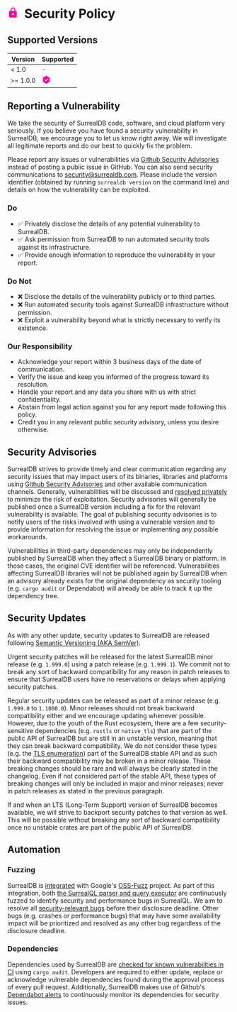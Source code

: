 # <img height="25" src="/img/security.svg">&nbsp;&nbsp;Security Policy

## Supported Versions

| Version    | Supported                                       |
| ---------- | ----------------------------------------------- |
| < 1.0      | -                                               |
| >= 1.0.0   | <img width="20" src="/img/tick.svg">            |

## Reporting a Vulnerability

We take the security of SurrealDB code, software, and cloud platform very seriously. If you believe you have found a
security vulnerability in SurrealDB, we encourage you to let us know right away. We will investigate all legitimate
reports and do our best to quickly fix the problem.

Please report any issues or vulnerabilities via [Github Security
Advisories](https://github.com/surrealdb/surrealdb/security/advisories) instead of posting a public issue in GitHub.
You can also send security communications to [security@surrealdb.com](mailto:security@surrealdb.com). Please include the
version identifier (obtained by running `surrealdb version` on the command line) and details on how the vulnerability
can be exploited.

### Do

- ✅ Privately disclose the details of any potential vulnerability to SurrealDB.
- ✅ Ask permission from SurrealDB to run automated security tools against its infrastructure.
- ✅ Provide enough information to reproduce the vulnerability in your report.

### Do Not

- ❌ Disclose the details of the vulnerability publicly or to third parties. 
- ❌ Run automated security tools against SurrealDB infrastructure without permission.
- ❌ Exploit a vulnerability beyond what is strictly necessary to verify its existence.

### Our Responsibility 

- Acknowledge your report within 3 business days of the date of communication.
- Verify the issue and keep you informed of the progress toward its resolution.
- Handle your report and any data you share with us with strict confidentiality.
- Abstain from legal action against you for any report made following this policy.
- Credit you in any relevant public security advisory, unless you desire otherwise.

## Security Advisories

SurrealDB strives to provide timely and clear communication regarding any security issues that may impact users of its
binaries, libraries and platforms using [Github Security
Advisories](https://docs.github.com/en/code-security/security-advisories/working-with-repository-security-advisories/creating-a-repository-security-advisory)
and other available communication channels.  Generally, vulnerabilities will be discussed and [resolved
privately](https://docs.github.com/en/code-security/security-advisories/working-with-repository-security-advisories/collaborating-in-a-temporary-private-fork-to-resolve-a-repository-security-vulnerability)
to minimize the risk of exploitation. Security advisories will generally be published once a SurrealDB version including
a fix for the relevant vulnerability is available. The goal of publishing security advisories is to notify users of the
risks involved with using a vulnerable version and to provide information for resolving the issue or implementing any
possible workarounds.

Vulnerabilities in third-party dependencies may only be independently published by SurrealDB when they affect a
SurrealDB binary or platform. In those cases, the original CVE identifier will be referenced. Vulnerabilities affecting
SurrealDB libraries will not be published again by SurrealDB when an advisory already exists for the original dependency
as security tooling (e.g. `cargo audit` or Dependabot) will already be able to track it up the dependency tree.

## Security Updates

As with any other update, security updates to SurrealDB are released following [Semantic Versioning (AKA
SemVer)](https://semver.org).

Urgent security patches will be released for the latest SurrealDB minor release (e.g. `1.999.0`) using a patch release
(e.g. `1.999.1`). We commit not to break any sort of backward compatibility for any reason in patch releases to ensure
that SurrealDB users have no reservations or delays when applying security patches.

Regular security updates can be released as part of a minor release (e.g. `1.999.0` to `1.1000.0`). Minor releases
should not break backward compatibility either and we encourage updating whenever possible. However, due to the youth of
the Rust ecosystem, there are a few security-sensitive dependencies (e.g. `rustls` or `native_tls`) that are part of the
public API of SurrealDB but are still in an unstable version, meaning that they can break backward compatibility. We do
not consider these types (e.g.  the [TLS enumeration](https://docs.rs/surrealdb/1.0.0/surrealdb/opt/enum.Tls.html))
part of the SurrealDB stable API and as such their backward compatibility may be broken in a minor release. These
breaking changes should be rare and will always be clearly stated in the changelog. Even if not considered part of the
stable API, these types of breaking changes will only be included in major and minor releases; never in patch releases
as stated in the previous paragraph.

If and when an LTS (Long-Term Support) version of SurrealDB becomes available, we will strive to backport security
patches to that version as well. This will be possible without breaking any sort of backward compatibility once no
unstable crates are part of the public API of SurrealDB.

## Automation

### Fuzzing

SurrealDB is [integrated](https://github.com/google/oss-fuzz/tree/master/projects/surrealdb) with Google's
[OSS-Fuzz](https://google.github.io/oss-fuzz/) project. As part of this integration, both [the SurrealQL parser and
query executor](https://github.com/surrealdb/surrealdb/tree/main/lib/fuzz/fuzz_targets) are continuously fuzzed to
identify security and performance bugs in SurrealQL. We aim to resolve all [security-relevant
bugs](https://google.github.io/oss-fuzz/advanced-topics/bug-fixing-guidance#security-issues) before their disclosure
deadline. Other bugs (e.g. crashes or performance bugs) that may have some availability impact will be prioritized and
resolved as any other bug regardless of the disclosure deadline.

### Dependencies

Dependencies used by SurrealDB are [checked for known vulnerabilities in
CI](https://github.com/surrealdb/surrealdb/pull/3123) using `cargo audit`. Developers are required to either update,
replace or acknowledge vulnerable dependencies found during the approval process of every pull request. Additionally,
SurrealDB makes use of Github's [Dependabot
alerts](https://docs.github.com/en/code-security/dependabot/dependabot-alerts/about-dependabot-alerts) to continuously
monitor its dependencies for security issues.
